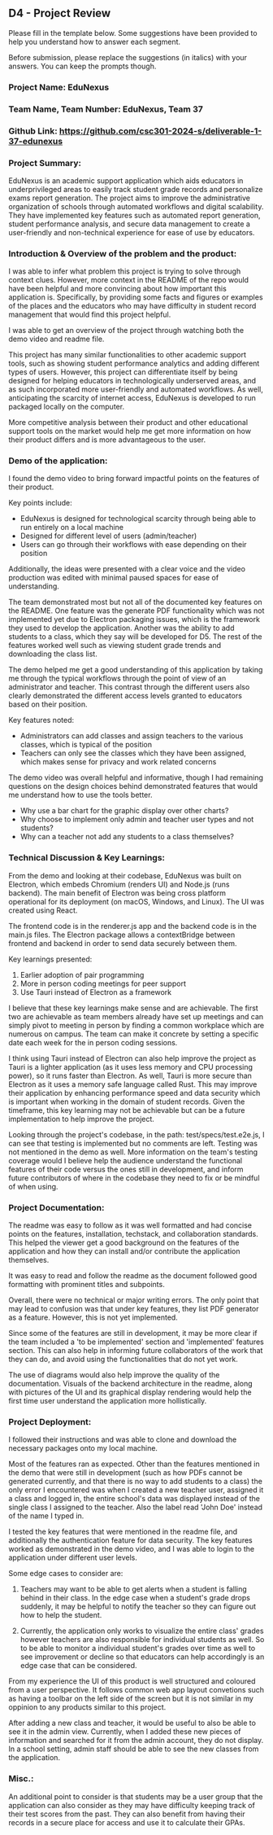 ## D4 - Project Review

Please fill in the template below. Some suggestions have been provided to help you understand how to answer each segment.

Before submission, please replace the suggestions (in italics) with your answers. You can keep the prompts though.

### Project Name: EduNexus
### Team Name, Team Number: EduNexus, Team 37
### Github Link: https://github.com/csc301-2024-s/deliverable-1-37-edunexus

### Project Summary:

EduNexus is an academic support application which aids educators in underprivileged areas to easily track student grade records and personalize exams report generation. The project aims to improve the administrative organization of schools through automated workflows and digital scalability. They have implemented key features such as automated report generation, student performance analysis, and secure data management to create a user-friendly and non-technical experience for ease of use by educators. 

### Introduction & Overview of the problem and the product:

I was able to infer what problem this project is trying to solve through context clues. However, more context in the README of the repo would have been helpful and more convincing about how important this application is. Specifically, by providing some facts and figures or examples of the places and the educators who may have difficulty in student record management that would find this project helpful. 

I was able to get an overview of the project through watching both the demo video and readme file. 

This project has many similar functionalities to other academic support tools, such as showing student performance analytics and adding different types of users. However, this project can differentiate itself by being designed for helping educators in technologically underserved areas, and as such incorporated more user-friendly and automated workflows. As well, anticipating the scarcity of internet access, EduNexus is developed to run packaged locally on the computer. 

More competitive analysis between their product and other educational support tools on the market would help me get more information on how their product differs and is more advantageous to the user. 

### Demo of the application:

I found the demo video to bring forward impactful points on the features of their product. 

Key points include:
- EduNexus is designed for technological scarcity through being able to run entirely on a local machine
- Designed for different level of users (admin/teacher)
- Users can go through their workflows with ease depending on their position

Additionally, the ideas were presented with a clear voice and the video production was edited with minimal paused spaces for ease of understanding.  

The team demonstrated most but not all of the documented key features on the README. One feature was the generate PDF functionality which was not implemented yet due to Electron packaging issues, which is the framework they used to develop the application. Another was the ability to add students to a class, which they say will be developed for D5. The rest of the features worked well such as viewing student grade trends and downloading the class list. 

The demo helped me get a good understanding of this application by taking me through the typical workflows through the point of view of an administrator and teacher. This contrast through the different users also clearly demonstrated the different access levels granted to educators based on their position. 

Key features noted:
- Administrators can add classes and assign teachers to the various classes, which is typical of the position
- Teachers can only see the classes which they have been assigned, which makes sense for privacy and work related concerns

The demo video was overall helpful and informative, though I had remaining questions on the design choices behind demonstrated features that would me understand how to use the tools better. 

- Why use a bar chart for the graphic display over other charts?
- Why choose to implement only admin and teacher user types and not students?
- Why can a teacher not add any students to a class themselves? 

### Technical Discussion & Key Learnings:

From the demo and looking at their codebase, EduNexus was built on Electron, which embeds Chromium (renders UI) and Node.js (runs backend). The main benefit of Electron was being cross platform operational for its deployment (on macOS, Windows, and Linux). The UI was created using React.

The frontend code is in the renderer.js app and the backend code is in the main.js files. The Electron package allows a contextBridge between frontend and backend in order to send data securely between them. 

Key learnings presented: 
1. Earlier adoption of pair programming
2. More in person coding meetings for peer support
3. Use Tauri instead of Electron as a framework

I believe that these key learnings make sense and are achievable. The first two are achievable as team members already have set up meetings and can simply pivot to meeting in person by finding a common workplace which are numerous on campus. The team can make it concrete by setting a specific date each week for the in person coding sessions. 

I think using Tauri instead of Electron can also help improve the project as Tauri is a lighter application (as it uses less memory and CPU processing power), so it runs faster than Electron. As well, Tauri is more secure than Electron as it uses a memory safe language called Rust. This may improve their application by enhancing performance speed and data security which is important when working in the domain of student records. Given the timeframe, this key learning may not be achievable but can be a future implementation to help improve the project. 

Looking through the project's codebase, in the path: test/specs/test.e2e.js, I can see that testing is implemented but no comments are left. Testing was not mentioned in the demo as well. More information on the team's testing coverage would I believe help the audience understand the functional features of their code versus the ones still in development, and inform future contributors of where in the codebase they need to fix or be mindful of when using. 


### Project Documentation:

The readme was easy to follow as it was well formatted and had concise points on the features, installation, techstack, and collaboration standards. This helped the viewer get a good background on the features of the application and how they can install and/or contribute the application themselves. 

It was easy to read and follow the readme as the document followed good formatting with prominent titles and subpoints. 

Overall, there were no technical or major writing errors. The only point that may lead to confusion was that under key features, they list PDF generator as a feature. However, this is not yet implemented. 

Since some of the features are still in development, it may be more clear if the team included a 'to be implemented' section and 'implemented' features section. This can also help in informing future collaborators of the work that they can do, and avoid using the functionalities that do not yet work. 

The use of diagrams would also help improve the quality of the documentation. Visuals of the backend architecture in the readme, along with pictures of the UI and its graphical display rendering would help the first time user understand the application more hollistically. 

### Project Deployment:

I followed their instructions and was able to clone and download the necessary packages onto my local machine. 

Most of the features ran as expected. Other than the features mentioned in the demo that were still in development (such as how PDFs cannot be generated currently, and that there is no way to add students to a class) the only error I encountered was when I created a new teacher user, assigned it a class and logged in, the entire school's data was displayed instead of the single class I assigned to the teacher. Also the label read 'John Doe' instead of the name I typed in. 

I tested the key features that were mentioned in the readme file, and additionally the authentication feature for data security. The key features worked as demonstrated in the demo video, and I was able to login to the application under different user levels.  

Some edge cases to consider are:

1. Teachers may want to be able to get alerts when a student is falling behind in their class. In the edge case when a student's grade drops suddenly, it may be helpful to notify the teacher so they can figure out how to help the student. 

2. Currently, the application only works to visualize the entire class' grades however teachers are also responsible for individual students as well. So to be able to monitor a individual student's grades over time as well to see improvement or decline so that educators can help accordingly is an edge case that can be considered.

From my experience the UI of this product is well structured and coloured from a user perspective. It follows common web app layout convetions such as having a toolbar on the left side of the screen but it is not similar in my oppinion to any products similar to this project. 

After adding a new class and teacher, it would be useful to also be able to see it in the admin view. Currently, when I added these new pieces of information and searched for it from the admin account, they do not display. In a school setting, admin staff should be able to see the new classes from the application.

### Misc.:
An additional point to consider is that students may be a user group that the application can also consider as they may have difficulty keeping track of their test scores from the past. They can also benefit from having their records in a secure place for access and use it to calculate their GPAs.



